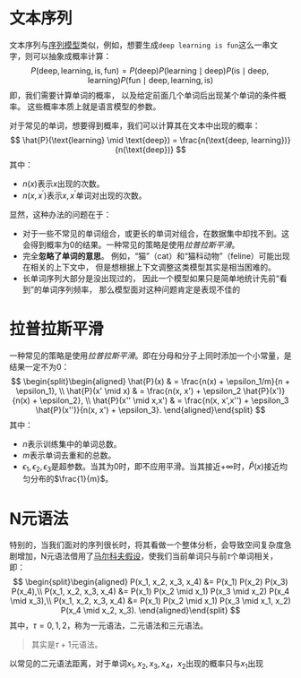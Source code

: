 # 文本序列

文本序列与[序列模型](序列模型.md)类似，例如，想要生成`deep learning is fun`这么一串文字，则可以抽象成概率计算：
$$
P(\text{deep}, \text{learning}, \text{is}, \text{fun}) =  P(\text{deep}) P(\text{learning}  \mid  \text{deep}) P(\text{is}  \mid  \text{deep}, \text{learning}) P(\text{fun}  \mid  \text{deep}, \text{learning}, \text{is})
$$
即，我们需要计算单词的概率， 以及给定前面几个单词后出现某个单词的条件概率。 这些概率本质上就是语言模型的参数。

对于常见的单词，想要得到概率，我们可以计算其在文本中出现的概率：
$$
\hat{P}(\text{learning} \mid \text{deep}) = \frac{n(\text{deep, learning})}{n(\text{deep})}
$$
其中：
- $n(x)$表示$x$出现的次数。
- $n(x, x^{'})$表示$x,x^{'}$单词对出现的次数。

显然，这种办法的问题在于：
- 对于一些不常见的单词组合，或更长的单词对组合，在数据集中却找不到。这会得到概率为0的结果。一种常见的策略是使用*拉普拉斯平滑*。
- 完全**忽略了单词的意思**。 例如，“猫”（cat）和“猫科动物”（feline）可能出现在相关的上下文中， 但是想根据上下文调整这类模型其实是相当困难的。
- 长单词序列大部分是没出现过的， 因此一个模型如果只是简单地统计先前“看到”的单词序列频率， 那么模型面对这种问题肯定是表现不佳的
# 拉普拉斯平滑

一种常见的策略是使用*拉普拉斯平滑*。即在分母和分子上同时添加一个小常量，是结果一定不为0：
$$
\begin{split}\begin{aligned}
    \hat{P}(x) & = \frac{n(x) + \epsilon_1/m}{n + \epsilon_1}, \\
    \hat{P}(x' \mid x) & = \frac{n(x, x') + \epsilon_2 \hat{P}(x')}{n(x) + \epsilon_2}, \\
    \hat{P}(x'' \mid x,x') & = \frac{n(x, x',x'') + \epsilon_3 \hat{P}(x'')}{n(x, x') + \epsilon_3}.
\end{aligned}\end{split}
$$
其中：
- $n$表示训练集中的单词总数。
- $m$表示单词去重和的总数。
- $\epsilon_1,\epsilon_2, \epsilon_3$是超参数。当其为0时，即不应用平滑。当其接近$+\infty$时，$\hat{P}(x)$接近均匀分布的$\frac{1}{m}$。


# N元语法
特别的，当我们面对的序列很长时，将其看做一个整体分析，会导致空间复杂度急剧增加，N元语法借用了[马尔科夫假设](序列模型.md#马尔科夫假设)，使我们当前单词只与前$\tau$个单词相关，即：
$$
\begin{split}\begin{aligned}
P(x_1, x_2, x_3, x_4) &=  P(x_1) P(x_2) P(x_3) P(x_4),\\
P(x_1, x_2, x_3, x_4) &=  P(x_1) P(x_2  \mid  x_1) P(x_3  \mid  x_2) P(x_4  \mid  x_3),\\
P(x_1, x_2, x_3, x_4) &=  P(x_1) P(x_2  \mid  x_1) P(x_3  \mid  x_1, x_2) P(x_4  \mid  x_2, x_3).
\end{aligned}\end{split}
$$
其中，$\tau=0,1,2$，称为一元语法，二元语法和三元语法。
> 其实是$\tau+1$元语法。

以常见的二元语法距离，对于单词$x_1, x_2, x_3, x_4$，$x_2$出现的概率只与$x_1$出现